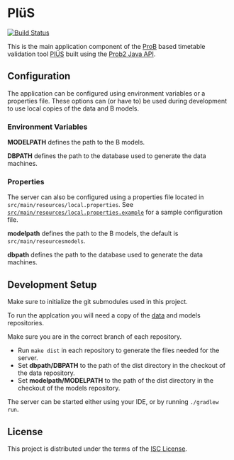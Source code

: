 # PlüS

[![Build Status](https://travis-ci.org/plues/plues.svg)](https://travis-ci.org/plues/plues)

This is the main application component of the
[ProB](https://www3.hhu.de/stups/prob/) based timetable validation tool
[PlÜS](https://github.com/plues) built using the [Prob2
Java API](https://www3.hhu.de/stups/prob/index.php5/ProB_Java_API).

## Configuration

The application can be configured using environment variables or a properties
file.
These options can (or have to) be used during development to use local copies
of the data and B models.

### Environment Variables

__MODELPATH__ defines the path to the B models.

__DBPATH__ defines the path to the database used to generate the data machines.

### Properties

The server can also be configured using a properties file located in
`src/main/resources/local.properties`. See
[`src/main/resources/local.properties.example`](src/main/resources/local.properties.example) for a sample configuration file.

__modelpath__ defines the path to the B models, the default is
`src/main/resourcesmodels`.

__dbpath__ defines the path to the database used to generate the data machines.

## Development Setup

Make sure to initialize the git submodules used in this project.

To run the applcation you will need a copy of the
[data](https://github.com/plues/data) and models repositories.

Make sure you are in the correct branch of each repository.

* Run `make dist` in each repository to generate the files needed for the server.
* Set __dbpath/DBPATH__ to the path of the dist directory in the checkout of the data repository.
* Set __modelpath/MODELPATH__ to the path of the dist directory in the checkout of the models repository.

The server can be started either using your IDE, or by running `./gradlew run`.

## License

This project is distributed under the terms of the [ISC License](LICENSE).
